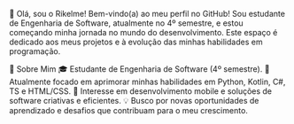 👋 Olá, sou o Rikelme!
Bem-vindo(a) ao meu perfil no GitHub!
Sou estudante de Engenharia de Software, atualmente no 4º semestre, e estou começando minha jornada no mundo do desenvolvimento. Este espaço é dedicado aos meus projetos e à evolução das minhas habilidades em programação.

🚀 Sobre Mim
🎓 Estudante de Engenharia de Software (4º semestre).
🌱 Atualmente focado em aprimorar minhas habilidades em Python, Kotlin, C#, TS e HTML/CSS.
📌 Interesse em desenvolvimento mobile e soluções de software criativas e eficientes.
💡 Busco por novas oportunidades de aprendizado e desafios que contribuam para o meu crescimento.
